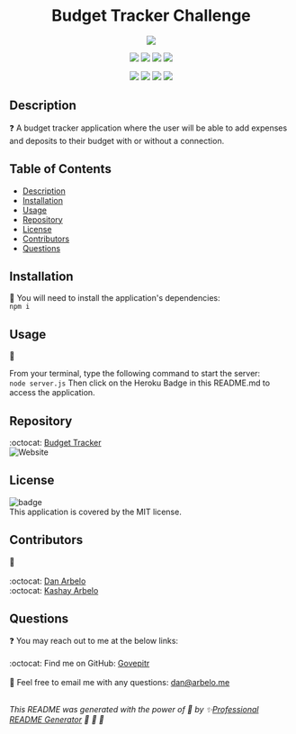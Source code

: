 <h1 align="center"> Budget Tracker Challenge </h1>
  
  <p align="center">
    <img src="https://img.shields.io/badge/license-MIT-success" />
  </p>  
  
  <p align="center">
    <img src="https://img.shields.io/github/repo-size/Govepitr/BudgetTrackerChallenge?style=plastic" />
    <img src="https://img.shields.io/github/languages/count/Govepitr/BudgetTrackerChallenge?style=plastic" />
    <img src="https://img.shields.io/github/languages/top/Govepitr/BudgetTrackerChallenge?style=plastic" />
    <img src="https://img.shields.io/github/last-commit/Govepitr/BudgetTrackerChallenge?style=plastic" />
  </p>

   <p align="center">
    <img src="https://img.shields.io/badge/Javascript-yellow" />    
    <img src="https://img.shields.io/badge/-MongoDB-green" />
    <img src="https://img.shields.io/badge/-Mongoose-crimson" />
    <img src="https://img.shields.io/badge/-Screencastify-red" />    
  </p>
  
  ## Description
  ❓  A budget tracker application where the user will be able to add expenses and deposits to their budget with or without a connection. 

  <!-- ### Links showing the functionality: -->




  ## Table of Contents
  - [Description](#description)
  - [Installation](#installation)
  - [Usage](#usage)
  - [Repository](#repository)
  - [License](#license)
  - [Contributors](#contributors)  
  - [Questions](#questions)

  ## Installation
  🚨 You will need to install the application's dependencies:
  <br /> `npm i` <br />

  
  ## Usage
  🚀<br/>
  
   From your terminal, type the following command to start the server:
   <br />
   `node server.js`
   Then click on the Heroku Badge in this README.md to access the application.

  ## Repository
  :octocat: [Budget Tracker](https://github.com/Govepitr/BudgetTrackerChallenge)<br/>
  ![Website](https://img.shields.io/website?down_color=purple&down_message=red&label=Heroku&style=plastic&up_color=purple&up_message=Budget%20Tracker&url=https%3A%2F%2Fsalty-oasis-21083.herokuapp.com%2F)

  ## License
  ![badge](https://img.shields.io/badge/license-MIT-success)
  <br />
  This application is covered by the MIT license.

  ## Contributors
  👥 <br />
  <br/>
  :octocat: [Dan Arbelo](https://github.com/govepitr)<br />
  :octocat: [Kashay Arbelo](https://github.com/KashCodes)<br />


  

  ## Questions
  :question: You may reach out to me at the below links:<br />
    <br />
    :octocat: Find me on GitHub: [Govepitr](https://github.com/Govepitr)<br />
    <br />
    📜 Feel free to email me with any questions: dan@arbelo.me<br /><br />

  _This README was generated with the power of 💞 by ✨[Professional README Generator](https://github.com/Govepitr/ProfessionalREADMEGenerator) 🤘 🤘 🤘_